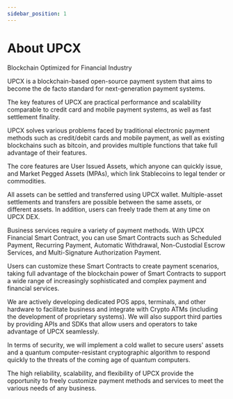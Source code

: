 ```yaml
---
sidebar_position: 1
---
```


# About UPCX

Blockchain Optimized for Financial Industry

UPCX is a blockchain-based open-source payment system that aims to become the de facto standard for next-generation payment systems.

The key features of UPCX are practical performance and scalability comparable to credit card and mobile payment systems, as well as fast settlement finality.

UPCX solves various problems faced by traditional electronic payment methods such as credit/debit cards and mobile payment, as well as existing blockchains such as bitcoin, and provides multiple functions that take full advantage of their features.

The core features are User Issued Assets, which anyone can quickly issue, and Market Pegged Assets (MPAs), which link Stablecoins to legal tender or commodities.

All assets can be settled and transferred using UPCX wallet. Multiple-asset settlements and transfers are possible between the same assets, or different assets. In addition, users can freely trade them at any time on UPCX DEX.

Business services require a variety of payment methods. With UPCX Financial Smart Contract, you can use Smart Contracts such as Scheduled Payment, Recurring Payment, Automatic Withdrawal, Non-Custodial Escrow Services, and Multi-Signature Authorization Payment.

Users can customize these Smart Contracts to create payment scenarios, taking full advantage of the blockchain power of Smart Contracts to support a wide range of increasingly sophisticated and complex payment and financial services.

We are actively developing dedicated POS apps, terminals, and other hardware to facilitate business and integrate with Crypto ATMs (including the development of proprietary systems). We will also support third parties by providing APIs and SDKs that allow users and operators to take advantage of UPCX seamlessly.

In terms of security, we will implement a cold wallet to secure users' assets and a quantum computer-resistant cryptographic algorithm to respond quickly to the threats of the coming age of quantum computers.

The high reliability, scalability, and flexibility of UPCX provide the opportunity to freely customize payment methods and services to meet the various needs of any business.
